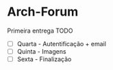 # Arch-Forum
Primeira entrega TODO
- [ ] Quarta - Autentificação + email
- [ ] Quinta - Imagens
- [ ] Sexta - Finalização
